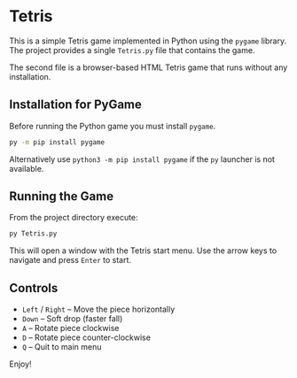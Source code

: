 # Tetris

This is a simple Tetris game implemented in Python using the `pygame` library. The project provides a single `Tetris.py` file that contains the game.

The second file is a browser-based HTML Tetris game that runs without any installation.

## Installation for PyGame

Before running the Python game you must install `pygame`.

```bash
py -m pip install pygame
```

Alternatively use `python3 -m pip install pygame` if the `py` launcher is not available.

## Running the Game

From the project directory execute:

```bash
py Tetris.py
```

This will open a window with the Tetris start menu. Use the arrow keys to navigate and press `Enter` to start.

## Controls

- `Left` / `Right` – Move the piece horizontally
- `Down` – Soft drop (faster fall)
- `A` – Rotate piece clockwise
- `D` – Rotate piece counter-clockwise
- `Q` – Quit to main menu

Enjoy!

